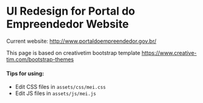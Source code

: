 # UI Redesign for Portal do Empreendedor Website

Current website: http://www.portaldoempreendedor.gov.br/

This page is based on creativetim bootstrap template
https://www.creative-tim.com/bootstrap-themes

#### Tips for using:

- Edit CSS files in `assets/css/mei.css`
- Edit JS files in `assets/js/mei.js`



